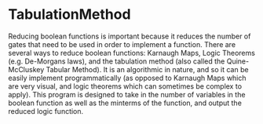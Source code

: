 # TabulationMethod
Reducing boolean functions is important because it reduces the number of gates that need
to be used in order to implement a function. There are several ways to reduce boolean 
functions: Karnaugh Maps, Logic Theorems (e.g. De-Morgans laws), and the tabulation method
(also called the Quine-McCluskey Tabular Method). It is an algorithmic in nature, and so 
it can be easily implement programmatically (as opposed to Karnaugh Maps which are very visual,
and logic theorems which can sometimes be complex to apply). This program is designed to take
in the number of variables in the boolean function as well as the minterms of the function, and 
output the reduced logic function.
